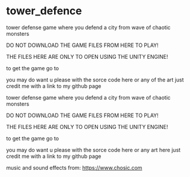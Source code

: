 # tower_defence
 tower defense game where you defend a city from wave of chaotic monsters
 
 DO NOT DOWNLOAD THE GAME FILES FROM HERE TO PLAY!

THE FILES HERE ARE ONLY TO OPEN USING THE UNITY ENGINE!

to get the game go to 
 
 you may do want u please with the sorce code here or any of the art just credit me with a link to my
 github page
 
tower defense game where you defend a city from wave of chaotic monsters

DO NOT DOWNLOAD THE GAME FILES FROM HERE TO PLAY!

THE FILES HERE ARE ONLY TO OPEN USING THE UNITY ENGINE!

to get the game go to

you may do want u please with the sorce code here or any art here just credit me with a link to my github page

music and sound effects from: https://www.chosic.com 
